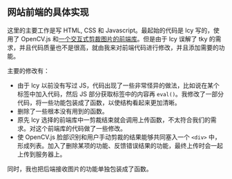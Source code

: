 ## 网站前端的具体实现

这里的主要工作是写 HTML, CSS 和 Javascript。最起始的代码是 lcy 写的，使用了 OpenCV.js 和[一个交互式剪裁图片的前端库](https://github.com/zimv/zmCanvasCrop)。但是由于 lcy 误解了 tky 的需求，并且代码质量也不是很高，就由我来对前端代码进行修改，并且添加需要的功能。

主要的修改有：

- 由于 lcy 以前没有写过 JS，代码出现了一些非常怪异的做法，比如说在某个标签中加入代码，然后 JS 部分获取标签中的内容再 `eval()`。我修改了一部分代码，将一些功能包装成了函数，以使结构看起来更加清晰。
- 删除了一些根本没有用到的函数。
- 原先 lcy 选择的前端库中一剪裁结束就会调用上传函数，不太符合我们的需求。对这个前端库的代码做了一些修改。
- 使 OpenCV.js 脸部识别和用户手动剪裁的结果能够共同塞入一个 `<div>` 中，形成列表。加入了删除某项的功能、反馈错误结果的功能，最终上传时会一起上传到服务器上。

同时，我也把后端接收图片的功能单独包装成了函数。